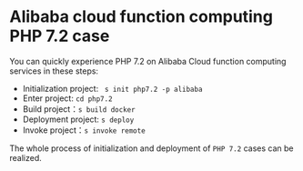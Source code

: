 # Alibaba cloud function computing PHP 7.2 case

You can quickly experience PHP 7.2 on Alibaba Cloud function computing services in these steps:

- Initialization project: ` s init php7.2 -p alibaba`
- Enter project: `cd php7.2`
- Build project：`s build docker`
- Deployment project: `s deploy`
- Invoke project：`s invoke remote`

The whole process of initialization and deployment of `PHP 7.2` cases can be realized.